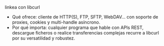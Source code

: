 linkea con libcurl
- Qué ofrece: cliente de HTTP(S), FTP, SFTP, WebDAV… con soporte de proxies, cookies y multi-handle asíncrono.
- Por qué importa: cualquier programa que hable con APIs REST, descargue ficheros o realice transferencias complejas recurre a libcurl por su versatilidad y robustez.
